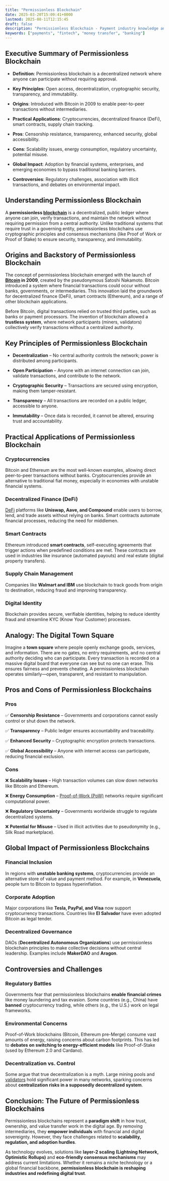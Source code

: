 ```yaml
---
title: "Permissionless Blockchain"
date: 2025-03-20T15:09:41+0000
lastmod: 2025-08-11T12:15:45
draft: false
description: "Permissionless Blockchain - Payment industry knowledge and insights"
keywords: ["payments", "fintech", "money transfer", "banking"]
---
```


## **Executive Summary of Permissionless Blockchain**

- **Definition**: Permissionless blockchain is a decentralized network where anyone can participate without requiring approval.

- **Key Principles**: Open access, decentralization, cryptographic security, transparency, and immutability.

- **Origins**: Introduced with Bitcoin in 2009 to enable peer-to-peer transactions without intermediaries.

- **Practical Applications**: Cryptocurrencies, decentralized finance (DeFi), smart contracts, supply chain tracking.

- **Pros**: Censorship resistance, transparency, enhanced security, global accessibility.

- **Cons**: Scalability issues, energy consumption, regulatory uncertainty, potential misuse.

- **Global Impact**: Adoption by financial systems, enterprises, and emerging economies to bypass traditional banking barriers.

- **Controversies**: Regulatory challenges, association with illicit transactions, and debates on environmental impact.

## **Understanding Permissionless Blockchain**

A **permissionless [blockchain](https://faisalkhanllc.xyz/resources/payments-wiki/b/blockchain/)** is a decentralized, public ledger where anyone can join, verify transactions, and maintain the network without requiring permission from a central authority. Unlike traditional systems that require trust in a governing entity, permissionless blockchains use cryptographic principles and consensus mechanisms (like Proof of Work or Proof of Stake) to ensure security, transparency, and immutability.

## **Origins and Backstory of Permissionless Blockchain**

The concept of permissionless blockchain emerged with the launch of **[Bitcoin](https://faisalkhanllc.xyz/resources/payments-wiki/b/bitcoin/) in 2009**, created by the pseudonymous Satoshi Nakamoto. Bitcoin introduced a system where financial transactions could occur without banks, governments, or intermediaries. This innovation laid the groundwork for decentralized finance (DeFi), smart contracts (Ethereum), and a range of other blockchain applications.

Before Bitcoin, digital transactions relied on trusted third parties, such as banks or payment processors. The invention of blockchain allowed a **trustless system**, where network participants (miners, validators) collectively verify transactions without a centralized authority.

## **Key Principles of Permissionless Blockchain**

- **Decentralization** – No central authority controls the network; power is distributed among participants.

- **Open Participation** – Anyone with an internet connection can join, validate transactions, and contribute to the network.

- **Cryptographic Security** – Transactions are secured using encryption, making them tamper-resistant.

- **Transparency** – All transactions are recorded on a public ledger, accessible to anyone.

- **Immutability** – Once data is recorded, it cannot be altered, ensuring trust and accountability.

## **Practical Applications of Permissionless Blockchain**

### **Cryptocurrencies**

Bitcoin and Ethereum are the most well-known examples, allowing direct peer-to-peer transactions without banks. Cryptocurrencies provide an alternative to traditional fiat money, especially in economies with unstable financial systems.

### **Decentralized Finance (DeFi)**

[DeFi](https://faisalkhanllc.xyz/resources/payments-wiki/d/decentralized-finance-defi/) platforms like **Uniswap, Aave, and Compound** enable users to borrow, lend, and trade assets without relying on banks. Smart contracts automate financial processes, reducing the need for middlemen.

### **Smart Contracts**

Ethereum introduced **smart contracts**, self-executing agreements that trigger actions when predefined conditions are met. These contracts are used in industries like insurance (automated payouts) and real estate (digital property transfers).

### **Supply Chain Management**

Companies like **Walmart and IBM** use blockchain to track goods from origin to destination, reducing fraud and improving transparency.

### **Digital Identity**

Blockchain provides secure, verifiable identities, helping to reduce identity fraud and streamline KYC (Know Your Customer) processes.

## **Analogy: The Digital Town Square**

Imagine a **town square** where people openly exchange goods, services, and information. There are no gates, no entry requirements, and no central authority deciding who can participate. Every transaction is recorded on a massive digital board that everyone can see but no one can erase. This ensures fairness and prevents cheating. A permissionless blockchain operates similarly—open, transparent, and resistant to manipulation.

## **Pros and Cons of Permissionless Blockchains**

### **Pros**

✅ **Censorship Resistance** – Governments and corporations cannot easily control or shut down the network.

✅ **Transparency** – Public ledger ensures accountability and traceability.

✅ **Enhanced Security** – Cryptographic encryption protects transactions.

✅ **Global Accessibility** – Anyone with internet access can participate, reducing financial exclusion.

### **Cons**

❌ **Scalability Issues** – High transaction volumes can slow down networks like Bitcoin and Ethereum.

❌ **Energy Consumption** – [Proof-of-Work (PoW)](https://faisalkhanllc.xyz/resources/payments-wiki/p/proof-of-work-pow/) networks require significant computational power.

❌ **Regulatory Uncertainty** – Governments worldwide struggle to regulate decentralized systems.

❌ **Potential for Misuse** – Used in illicit activities due to pseudonymity (e.g., Silk Road marketplace).

## **Global Impact of Permissionless Blockchains**

### **Financial Inclusion**

In regions with **unstable banking systems**, cryptocurrencies provide an alternative store of value and payment method. For example, in **Venezuela**, people turn to Bitcoin to bypass hyperinflation.

### **Corporate Adoption**

Major corporations like **Tesla, PayPal, and Visa** now support cryptocurrency transactions. Countries like **El Salvador** have even adopted Bitcoin as legal tender.

### **Decentralized Governance**

DAOs (**Decentralized Autonomous Organizations**) use permissionless blockchain principles to make collective decisions without central leadership. Examples include **MakerDAO** and **Aragon**.

## **Controversies and Challenges**

### **Regulatory Battles**

Governments fear that permissionless blockchains **enable financial crimes** like money laundering and tax evasion. Some countries (e.g., China) have **banned** cryptocurrency trading, while others (e.g., the U.S.) work on legal frameworks.

### **Environmental Concerns**

Proof-of-Work blockchains (Bitcoin, Ethereum pre-Merge) consume vast amounts of energy, raising concerns about carbon footprints. This has led to **debates on switching to energy-efficient models** like Proof-of-Stake (used by Ethereum 2.0 and Cardano).

### **Decentralization vs. Control**

Some argue that true decentralization is a myth. Large mining pools and [validators](https://faisalkhanllc.xyz/resources/payments-wiki/v/validators/) hold significant power in many networks, sparking concerns about **centralization risks in a supposedly decentralized system**.

## **Conclusion: The Future of Permissionless Blockchains**

Permissionless blockchains represent a **paradigm shift** in how trust, ownership, and value transfer work in the digital age. By removing intermediaries, they **empower individuals** with financial and digital sovereignty. However, they face challenges related to **scalability, regulation, and adoption hurdles**.

As technology evolves, solutions like **layer-2 scaling (Lightning Network, Optimistic Rollups)** and **eco-friendly consensus mechanisms** may address current limitations. Whether it remains a niche technology or a global financial backbone, **permissionless blockchain is reshaping industries and redefining digital trust**.